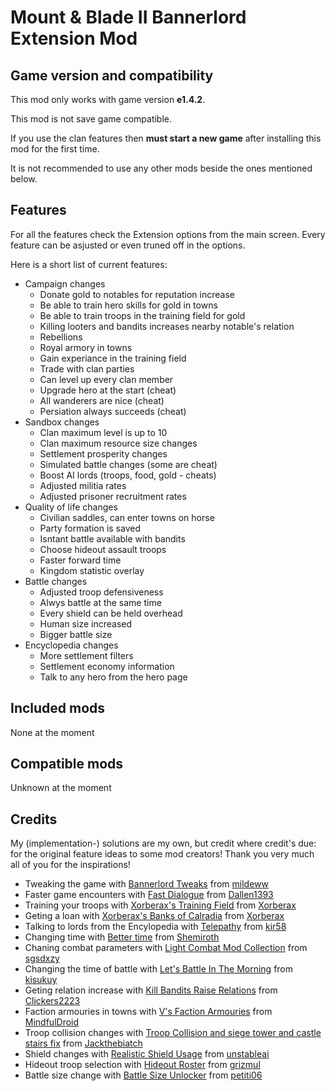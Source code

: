 # Mount &amp; Blade II Bannerlord Extension Mod

## Game version and compatibility

This mod only works with game version **e1.4.2**.

This mod is not save game compatible.

If you use the clan features then **must start a new game** after installing this mod for the first time.

It is not recommended to use any other mods beside the ones mentioned below.

## Features

For all the features check the Extension options from the main screen. Every feature can be asjusted or even truned off in the options.

Here is a short list of current features:
* Campaign changes
  * Donate gold to notables for reputation increase
  * Be able to train hero skills for gold in towns
  * Be able to train troops in the training field for gold
  * Killing looters and bandits increases nearby notable's relation
  * Rebellions
  * Royal armory in towns
  * Gain experiance in the training field
  * Trade with clan parties
  * Can level up every clan member
  * Upgrade hero at the start (cheat)
  * All wanderers are nice (cheat)
  * Persiation always succeeds (cheat)
* Sandbox changes
  * Clan maximum level is up to 10
  * Clan maximum resource size changes
  * Settlement prosperity changes
  * Simulated battle changes (some are cheat)
  * Boost AI lords (troops, food, gold - cheats)
  * Adjusted militia rates
  * Adjusted prisoner recruitment rates
* Quality of life changes
  * Civilian saddles, can enter towns on horse
  * Party formation is saved
  * Isntant battle available with bandits
  * Choose hideout assault troops
  * Faster forward time
  * Kingdom statistic overlay
* Battle changes
  * Adjusted troop defensiveness
  * Alwys battle at the same time
  * Every shield can be held overhead
  * Human size increased
  * Bigger battle size
* Encyclopedia changes
  * More settlement filters
  * Settlement economy information
  * Talk to any hero from the hero page

## Included mods

None at the moment

## Compatible mods

Unknown at the moment

## Credits

My (implementation-) solutions are my own, but credit where credit's due: for the original feature ideas to some mod creators! Thank you very much all of you for the inspirations!

* Tweaking the game with [Bannerlord Tweaks](https://www.nexusmods.com/mountandblade2bannerlord/mods/49) from [mildeww](https://www.nexusmods.com/mountandblade2bannerlord/users/1159298)
* Faster game encounters with [Fast Dialogue](https://www.nexusmods.com/mountandblade2bannerlord/mods/68) from [Dallen1393](https://www.nexusmods.com/mountandblade2bannerlord/users/85685243)
* Training your troops with [Xorberax's Training Field](https://www.nexusmods.com/mountandblade2bannerlord/mods/258) from [Xorberax](https://www.nexusmods.com/mountandblade2bannerlord/users/75222188)
* Geting a loan with [Xorberax's Banks of Calradia](https://www.nexusmods.com/mountandblade2bannerlord/mods/475) from [Xorberax](https://www.nexusmods.com/mountandblade2bannerlord/users/75222188)
* Talking to lords from the Encylopedia with [Telepathy](https://www.nexusmods.com/mountandblade2bannerlord/mods/1203) from [kir58](https://www.nexusmods.com/mountandblade2bannerlord/users/3358343)
* Changing time with [Better time](https://www.nexusmods.com/mountandblade2bannerlord/mods/139) from [Shemiroth](https://www.nexusmods.com/mountandblade2bannerlord/users/40324940)
* Chaning combat parameters with [Light Combat Mod Collection](https://www.nexusmods.com/mountandblade2bannerlord/mods/1121) from [sgsdxzy](https://www.nexusmods.com/mountandblade2bannerlord/users/33526760)
* Changing the time of battle with [Let's Battle In The Morning](https://www.nexusmods.com/mountandblade2bannerlord/mods/1126) from [kisukuy](https://www.nexusmods.com/mountandblade2bannerlord/users/8642876)
* Geting relation increase with [Kill Bandits Raise Relations](https://www.nexusmods.com/mountandblade2bannerlord/mods/500) from [Clickers2223](https://www.nexusmods.com/mountandblade2bannerlord/users/61177901)
* Faction armouries in towns with [V's Faction Armouries](https://www.nexusmods.com/mountandblade2bannerlord/mods/1301) from [MindfulDroid](https://www.nexusmods.com/mountandblade2bannerlord/users/29760200)
* Troop collision changes with [Troop Collision and siege tower and castle stairs fix](https://www.nexusmods.com/mountandblade2bannerlord/mods/495) from [Jackthebiatch](https://www.nexusmods.com/mountandblade2bannerlord/users/5920000)
* Shield changes with [Realistic Shield Usage](https://www.nexusmods.com/mountandblade2bannerlord/mods/1701) from [unstableai](https://www.nexusmods.com/mountandblade2bannerlord/users/89847878)
* Hideout troop selection with [Hideout Roster](https://www.nexusmods.com/mountandblade2bannerlord/mods/1617) from [grizmul](https://www.nexusmods.com/mountandblade2bannerlord/users/41175625)
* Battle size change with [Battle Size Unlocker](https://www.nexusmods.com/mountandblade2bannerlord/mods/542) from [petiti06](https://www.nexusmods.com/mountandblade2bannerlord/users/5842176)

